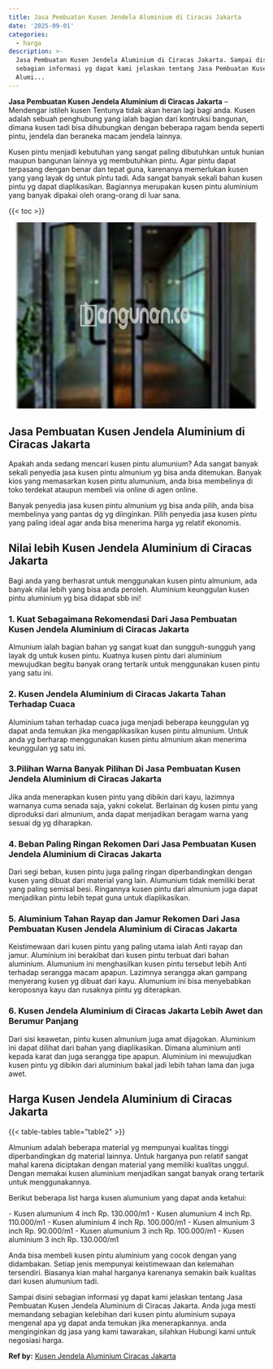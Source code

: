 ```yaml
---
title: Jasa Pembuatan Kusen Jendela Aluminium di Ciracas Jakarta
date: '2025-09-01'
categories:
  - harga
description: >-
  Jasa Pembuatan Kusen Jendela Aluminium di Ciracas Jakarta. Sampai disini
  sebagian informasi yg dapat kami jelaskan tentang Jasa Pembuatan Kusen Jendela
  Alumi...
---
```


**Jasa Pembuatan Kusen Jendela Aluminium di Ciracas Jakarta** – Mendengar istileh kusen Tentunya tidak akan heran lagi bagi anda. Kusen adalah sebuah penghubung yang ialah bagian dari kontruksi bangunan, dimana kusen tadi bisa dihubungkan dengan beberapa ragam benda seperti pintu, jendela dan beraneka macam jendela lainnya.

Kusen pintu menjadi kebutuhan yang sangat paling dibutuhkan untuk hunian maupun bangunan lainnya yg membutuhkan pintu. Agar pintu dapat terpasang dengan benar dan tepat guna, karenanya memerlukan kusen yang yang layak dg untuk pintu tadi. Ada sangat banyak sekali bahan kusen pintu yg dapat diaplikasikan. Bagiannya merupakan kusen pintu aluminium yang banyak dipakai oleh orang-orang di luar sana.

{{< toc >}}

![Jasa Pembuatan Kusen Jendela Aluminium di Ciracas Jakarta](/images/harga-kusen-jendela-alumunium-09.png)

## Jasa Pembuatan Kusen Jendela Aluminium di Ciracas Jakarta

Apakah anda sedang mencari kusen pintu alumunium? Ada sangat banyak sekali penyedia jasa kusen pintu almunium yg bisa anda ditemukan. Banyak kios yang memasarkan kusen pintu alumunium, anda bisa membelinya di toko terdekat ataupun membeli via online di agen online.

Banyak penyedia jasa kusen pintu almunium yg bisa anda pilih, anda bisa membelinya yang pantas dg yg diinginkan. Pilih penyedia jasa kusen pintu yang paling ideal agar anda bisa menerima harga yg relatif ekonomis.

## Nilai lebih Kusen Jendela Aluminium di Ciracas Jakarta

Bagi anda yang berhasrat untuk menggunakan kusen pintu almunium, ada banyak nilai lebih yang bisa anda peroleh. Aluminium keunggulan kusen pintu aluminium yg bisa didapat sbb ini!

### 1\. Kuat Sebagaimana Rekomendasi Dari Jasa Pembuatan Kusen Jendela Aluminium di Ciracas Jakarta

Almunium ialah bagian bahan yg sangat kuat dan sungguh-sungguh yang layak dg untuk kusen pintu. Kuatnya kusen pintu dari aluminium mewujudkan begitu banyak orang tertarik untuk menggunakan kusen pintu yang satu ini.

### 2\. Kusen Jendela Aluminium di Ciracas Jakarta Tahan Terhadap Cuaca

Aluminium tahan terhadap cuaca juga menjadi beberapa keunggulan yg dapat anda temukan jika mengaplikasikan kusen pintu almunium. Untuk anda yg berharap menggunakan kusen pintu almunium akan menerima keunggulan yg satu ini.

### 3.Pilihan Warna Banyak Pilihan Di Jasa Pembuatan Kusen Jendela Aluminium di Ciracas Jakarta

Jika anda menerapkan kusen pintu yang dibikin dari kayu, lazimnya warnanya cuma senada saja, yakni cokelat. Berlainan dg kusen pintu yang diproduksi dari almunium, anda dapat menjadikan beragam warna yang sesuai dg yg diharapkan.

### 4\. Beban Paling Ringan Rekomen Dari Jasa Pembuatan Kusen Jendela Aluminium di Ciracas Jakarta

Dari segi beban, kusen pintu juga paling ringan diperbandingkan dengan kusen yang dibuat dari material yang lain. Alumunium tidak memiliki berat yang paling semisal besi. Ringannya kusen pintu dari almunium juga dapat menjadikan pintu lebih tepat guna untuk diaplikasikan.

### 5\. Aluminium Tahan Rayap dan Jamur Rekomen Dari Jasa Pembuatan Kusen Jendela Aluminium di Ciracas Jakarta

Keistimewaan dari kusen pintu yang paling utama ialah Anti rayap dan jamur. Aluminium ini berakibat dari kusen pintu terbuat dari bahan aluminium. Alumunium ini menghasilkan kusen pintu tersebut lebih Anti terhadap serangga macam apapun. Lazimnya serangga akan gampang menyerang kusen yg dibuat dari kayu. Alumunium ini bisa menyebabkan keroposnya kayu dan rusaknya pintu yg diterapkan.

### 6\. Kusen Jendela Aluminium di Ciracas Jakarta Lebih Awet dan Berumur Panjang

Dari sisi keawetan, pintu kusen almunium juga amat dijagokan. Aluminium ini dapat dilihat dari bahan yang diaplikasikan. Dimana aluminium anti kepada karat dan juga serangga tipe apapun. Aluminium ini mewujudkan kusen pintu yg dibikin dari aluminium bakal jadi lebih tahan lama dan juga awet.

## Harga Kusen Jendela Aluminium di Ciracas Jakarta

{{< table-tables table="table2" >}}

Almunium adalah beberapa material yg mempunyai kualitas tinggi diperbandingkan dg material lainnya. Untuk harganya pun relatif sangat mahal karena diciptakan dengan material yang memiliki kualitas unggul. Dengan memakai kusen aluminium menjadikan sangat banyak orang tertarik untuk menggunakannya.

Berikut beberapa list harga kusen alumunium yang dapat anda ketahui:

\- Kusen alumunium 4 inch Rp. 130.000/m1 - Kusen alumunium 4 inch Rp. 110.000/m1 - Kusen aluminium 4 inch Rp. 100.000/m1 - Kusen almunium 3 inch Rp. 90.000/m1 - Kusen alumunium 3 inch Rp. 100.000/m1 - Kusen aluminium 3 inch Rp. 130.000/m1

Anda bisa membeli kusen pintu aluminium yang cocok dengan yang didambakan. Setiap jenis mempunyai keistimewaan dan kelemahan tersendiri. Biasanya kian mahal harganya karenanya semakin baik kualitas dari kusen alumunium tadi.

Sampai disini sebagian informasi yg dapat kami jelaskan tentang Jasa Pembuatan Kusen Jendela Aluminium di Ciracas Jakarta. Anda juga mesti memandang sebagian kelebihan dari kusen pintu aluminium supaya mengenal apa yg dapat anda temukan jika menerapkannya. anda menginginkan dg jasa yang kami tawarakan, silahkan Hubungi kami untuk negosiasi harga.

**Ref by:** [Kusen Jendela Aluminium Ciracas Jakarta](https://id.wikipedia.org/wiki/Kusen)
